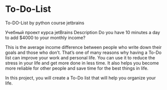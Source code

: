 # To-Do-List
To-DO-List by python course jetbrains

Учебный проект курса jetBrains
Description
Do you have 10 minutes a day to add $4000 to your monthly income?

This is the average income difference between people who write down their goals and those who don’t. That’s one of many reasons why having a To-Do list can improve your work and personal life. You can use it to reduce the stress in your life and get more done in less time. It also helps you become more reliable for other people and save time for the best things in life.

In this project, you will create a To-Do list that will help you organize your life.
